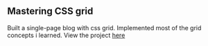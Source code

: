 ## Mastering CSS grid
Built a single-page blog with css grid. Implemented most of the grid concepts i learned. View the project [here](https://gridlayout-tope.netlify.app/)
